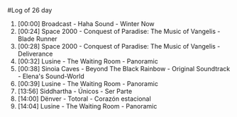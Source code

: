 #Log of 26 day

1. [00:00] Broadcast - Haha Sound - Winter Now
1. [00:24] Space 2000 - Conquest of Paradise: The Music of Vangelis - Blade Runner
1. [00:28] Space 2000 - Conquest of Paradise: The Music of Vangelis - Deliverance
1. [00:32] Lusine - The Waiting Room - Panoramic
1. [00:38] Sinoia Caves - Beyond The Black Rainbow - Original Soundtrack - Elena's Sound-World
1. [00:39] Lusine - The Waiting Room - Panoramic
1. [13:56] Siddhartha - Únicos - Ser Parte
1. [14:00] Dënver - Totoral - Corazón estacional
1. [14:04] Lusine - The Waiting Room - Panoramic
